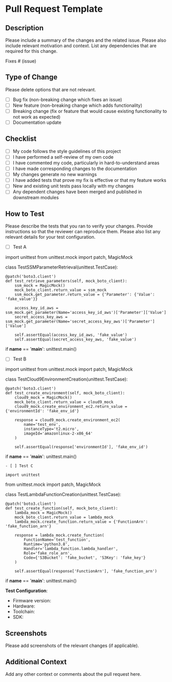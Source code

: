 # Pull Request Template

## Description

Please include a summary of the changes and the related issue. Please also include relevant motivation and context. List any dependencies that are required for this change.

Fixes # (issue)

## Type of Change

Please delete options that are not relevant.

- [ ] Bug fix (non-breaking change which fixes an issue)
- [ ] New feature (non-breaking change which adds functionality)
- [ ] Breaking change (fix or feature that would cause existing functionality to not work as expected)
- [ ] Documentation update

## Checklist

- [ ] My code follows the style guidelines of this project
- [ ] I have performed a self-review of my own code
- [ ] I have commented my code, particularly in hard-to-understand areas
- [ ] I have made corresponding changes to the documentation
- [ ] My changes generate no new warnings
- [ ] I have added tests that prove my fix is effective or that my feature works
- [ ] New and existing unit tests pass locally with my changes
- [ ] Any dependent changes have been merged and published in downstream modules

## How to Test

Please describe the tests that you ran to verify your changes. Provide instructions so that the reviewer can reproduce them. Please also list any relevant details for your test configuration.

- [ ] Test A

import unittest
from unittest.mock import patch, MagicMock

class TestSSMParameterRetrieval(unittest.TestCase):

    @patch('boto3.client')
    def test_retrieve_parameters(self, mock_boto_client):
        ssm_mock = MagicMock()
        mock_boto_client.return_value = ssm_mock
        ssm_mock.get_parameter.return_value = {'Parameter': {'Value': 'fake_value'}}
        
        access_key_id_aws = ssm_mock.get_parameter(Name='access_key_id_aws')['Parameter']['Value']
        secret_access_key_aws = ssm_mock.get_parameter(Name='secret_access_key_aws')['Parameter']['Value']

        self.assertEqual(access_key_id_aws, 'fake_value')
        self.assertEqual(secret_access_key_aws, 'fake_value')

if __name__ == '__main__':
    unittest.main()

- [ ] Test B

import unittest
from unittest.mock import patch, MagicMock

class TestCloud9EnvironmentCreation(unittest.TestCase):

    @patch('boto3.client')
    def test_create_environment(self, mock_boto_client):
        cloud9_mock = MagicMock()
        mock_boto_client.return_value = cloud9_mock
        cloud9_mock.create_environment_ec2.return_value = {'environmentId': 'fake_env_id'}

        response = cloud9_mock.create_environment_ec2(
            name='test_env',
            instanceType='t2.micro',
            imageId='amazonlinux-2-x86_64'
        )

        self.assertEqual(response['environmentId'], 'fake_env_id')

if __name__ == '__main__':
    unittest.main()

    - [ ] Test C

    import unittest
from unittest.mock import patch, MagicMock

class TestLambdaFunctionCreation(unittest.TestCase):

    @patch('boto3.client')
    def test_create_function(self, mock_boto_client):
        lambda_mock = MagicMock()
        mock_boto_client.return_value = lambda_mock
        lambda_mock.create_function.return_value = {'FunctionArn': 'fake_function_arn'}

        response = lambda_mock.create_function(
            FunctionName='test_function',
            Runtime='python3.8',
            Handler='lambda_function.lambda_handler',
            Role='fake_role_arn',
            Code={'S3Bucket': 'fake_bucket', 'S3Key': 'fake_key'}
        )

        self.assertEqual(response['FunctionArn'], 'fake_function_arn')

if __name__ == '__main__':
    unittest.main()


**Test Configuration**:
* Firmware version:
* Hardware:
* Toolchain:
* SDK:

## Screenshots

Please add screenshots of the relevant changes (if applicable).

## Additional Context

Add any other context or comments about the pull request here.
